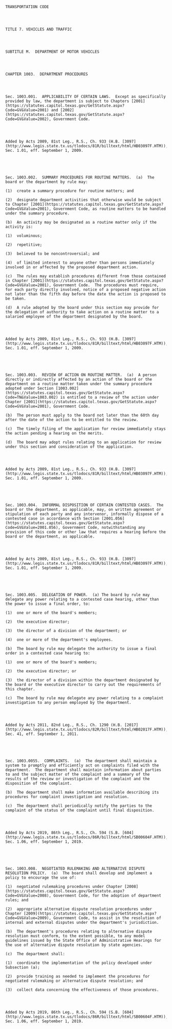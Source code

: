 ﻿
    
    
    	
    					
    
    
    TRANSPORTATION CODE
    
      
    
    
    TITLE 7. VEHICLES AND TRAFFIC
    
      
    
    
    SUBTITLE M.  DEPARTMENT OF MOTOR VEHICLES
    
      
    
    
    CHAPTER 1003.  DEPARTMENT PROCEDURES
    
      
    
    
    Sec. 1003.001.  APPLICABILITY OF CERTAIN LAWS.  Except as specifically provided by law, the department is subject to Chapters [2001](https://statutes.capitol.texas.gov/GetStatute.aspx?Code=GV&Value=2001) and [2002](https://statutes.capitol.texas.gov/GetStatute.aspx?Code=GV&Value=2002), Government Code.
    
    
    
    
    Added by Acts 2009, 81st Leg., R.S., Ch. 933 (H.B. [3097](http://www.legis.state.tx.us/tlodocs/81R/billtext/html/HB03097F.HTM)), Sec. 1.01, eff. September 1, 2009.
    
    
    
    
    
    Sec. 1003.002.  SUMMARY PROCEDURES FOR ROUTINE MATTERS.  (a)  The board or the department by rule may:
    
    (1)  create a summary procedure for routine matters; and
    
    (2)  designate department activities that otherwise would be subject to Chapter [2001](https://statutes.capitol.texas.gov/GetStatute.aspx?Code=GV&Value=2001), Government Code, as routine matters to be handled under the summary procedure.
    
    (b)  An activity may be designated as a routine matter only if the activity is:
    
    (1)  voluminous;
    
    (2)  repetitive;
    
    (3)  believed to be noncontroversial; and
    
    (4)  of limited interest to anyone other than persons immediately involved in or affected by the proposed department action.
    
    (c)  The rules may establish procedures different from those contained in Chapter [2001](https://statutes.capitol.texas.gov/GetStatute.aspx?Code=GV&Value=2001), Government Code.  The procedures must require, for each party directly involved, notice of a proposed negative action not later than the fifth day before the date the action is proposed to be taken.
    
    (d)  A rule adopted by the board under this section may provide for the delegation of authority to take action on a routine matter to a salaried employee of the department designated by the board.
    
    
    
    
    Added by Acts 2009, 81st Leg., R.S., Ch. 933 (H.B. [3097](http://www.legis.state.tx.us/tlodocs/81R/billtext/html/HB03097F.HTM)), Sec. 1.01, eff. September 1, 2009.
    
    
    
    
    
    Sec. 1003.003.  REVIEW OF ACTION ON ROUTINE MATTER.  (a)  A person directly or indirectly affected by an action of the board or the department on a routine matter taken under the summary procedure adopted under Section [1003.002](https://statutes.capitol.texas.gov/GetStatute.aspx?Code=TN&Value=1003.002) is entitled to a review of the action under Chapter [2001](https://statutes.capitol.texas.gov/GetStatute.aspx?Code=GV&Value=2001), Government Code.
    
    (b)  The person must apply to the board not later than the 60th day after the date of the action to be entitled to the review.
    
    (c)  The timely filing of the application for review immediately stays the action pending a hearing on the merits.
    
    (d)  The board may adopt rules relating to an application for review under this section and consideration of the application.
    
    
    
    
    Added by Acts 2009, 81st Leg., R.S., Ch. 933 (H.B. [3097](http://www.legis.state.tx.us/tlodocs/81R/billtext/html/HB03097F.HTM)), Sec. 1.01, eff. September 1, 2009.
    
    
    
    
    
    Sec. 1003.004.  INFORMAL DISPOSITION OF CERTAIN CONTESTED CASES.  The board or the department, as applicable, may, on written agreement or stipulation of each party and any intervenor, informally dispose of a contested case in accordance with Section [2001.056](https://statutes.capitol.texas.gov/GetStatute.aspx?Code=GV&Value=2001.056), Government Code, notwithstanding any provision of this code or other law that requires a hearing before the board or the department, as applicable.
    
    
    
    
    Added by Acts 2009, 81st Leg., R.S., Ch. 933 (H.B. [3097](http://www.legis.state.tx.us/tlodocs/81R/billtext/html/HB03097F.HTM)), Sec. 1.01, eff. September 1, 2009.
    
    
    
    
    
    Sec. 1003.005.  DELEGATION OF POWER.  (a) The board by rule may delegate any power relating to a contested case hearing, other than the power to issue a final order, to:
    
    (1)  one or more of the board's members;
    
    (2)  the executive director;
    
    (3)  the director of a division of the department; or
    
    (4)  one or more of the department's employees.
    
    (b)  The board by rule may delegate the authority to issue a final order in a contested case hearing to:
    
    (1)  one or more of the board's members;
    
    (2)  the executive director; or
    
    (3)  the director of a division within the department designated by the board or the executive director to carry out the requirements of this chapter.
    
    (c)  The board by rule may delegate any power relating to a complaint investigation to any person employed by the department.
    
    
    
    
    Added by Acts 2011, 82nd Leg., R.S., Ch. 1290 (H.B. [2017](http://www.legis.state.tx.us/tlodocs/82R/billtext/html/HB02017F.HTM)), Sec. 41, eff. September 1, 2011.
    
    
    
    
    
    Sec. 1003.0055.  COMPLAINTS.  (a)  The department shall maintain a system to promptly and efficiently act on complaints filed with the department.  The department shall maintain information about parties to and the subject matter of the complaint and a summary of the results of the review or investigation of the complaint and the disposition of the complaint.
    
    (b)  The department shall make information available describing its procedures for complaint investigation and resolution.
    
    (c)  The department shall periodically notify the parties to the complaint of the status of the complaint until final disposition.
    
    
    
    
    Added by Acts 2019, 86th Leg., R.S., Ch. 594 (S.B. [604](http://www.legis.state.tx.us/tlodocs/86R/billtext/html/SB00604F.HTM)), Sec. 1.06, eff. September 1, 2019.
    
    
    
    
    
    Sec. 1003.008.  NEGOTIATED RULEMAKING AND ALTERNATIVE DISPUTE RESOLUTION POLICY.  (a)  The board shall develop and implement a policy to encourage the use of:
    
    (1)  negotiated rulemaking procedures under Chapter [2008](https://statutes.capitol.texas.gov/GetStatute.aspx?Code=GV&Value=2008), Government Code, for the adoption of department rules; and
    
    (2)  appropriate alternative dispute resolution procedures under Chapter [2009](https://statutes.capitol.texas.gov/GetStatute.aspx?Code=GV&Value=2009), Government Code, to assist in the resolution of internal and external disputes under the department's jurisdiction.
    
    (b)  The department's procedures relating to alternative dispute resolution must conform, to the extent possible, to any model guidelines issued by the State Office of Administrative Hearings for the use of alternative dispute resolution by state agencies.
    
    (c)  The department shall:
    
    (1)  coordinate the implementation of the policy developed under Subsection (a);
    
    (2)  provide training as needed to implement the procedures for negotiated rulemaking or alternative dispute resolution; and
    
    (3)  collect data concerning the effectiveness of those procedures.
    
    
    
    
    Added by Acts 2019, 86th Leg., R.S., Ch. 594 (S.B. [604](http://www.legis.state.tx.us/tlodocs/86R/billtext/html/SB00604F.HTM)), Sec. 1.06, eff. September 1, 2019.
    
    
    
    
    				
